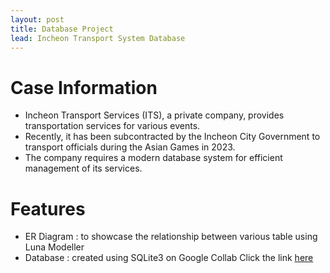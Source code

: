 ```yaml
---
layout: post
title: Database Project
lead: Incheon Transport System Database
---
```

# Case Information
* Incheon Transport Services (ITS), a private company, provides transportation services for various events.
* Recently, it has been subcontracted by the Incheon City Government to transport officials during the Asian Games in 2023. 
* The company requires a modern database system for efficient management of its services.

# Features
* ER Diagram : to showcase the relationship between various table using Luna Modeller
* Database : created using SQLite3 on Google Collab
Click the link [here](https://github.com/chaw-thiri/DatabaseCourse/tree/main?tab=readme-ov-file)